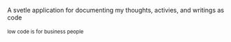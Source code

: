 A svetle application for documenting my thoughts, activies, and writings as code
<br></br>
<sub>low code is for business people<sub>
